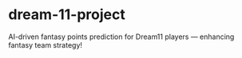 # dream-11-project
AI-driven fantasy points prediction for Dream11 players — enhancing fantasy team strategy!
